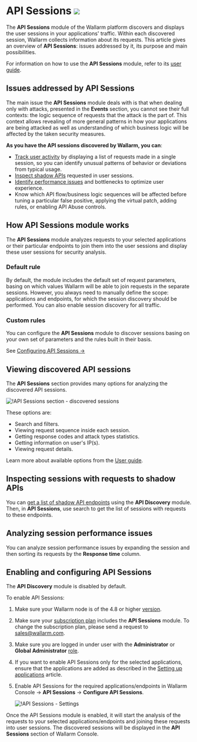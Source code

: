 # API Sessions <a href="../subscription-plans/#subscription-plans"><img src="../../images/api-security-tag.svg" style="border: none;"></a>

The **API Sessions** module of the Wallarm platform discovers and displays the user sessions in your applications' traffic. Within each discovered session, Wallarm collects information about its requests. This article gives an overview of **API Sessions**: issues addressed by it, its purpose and main possibilities.

For information on how to use the **API Sessions** module, refer to its [user guide](../user-guides/api-sessions.md).

## Issues addressed by API Sessions

The main issue the **API Sessions** module deals with is that when dealing only with attacks, presented in the **Events** section, you cannot see their full contexts: the logic sequence of requests that the attack is the part of. This context allows revealing of more general patterns in how your applications are being attacked as well as understanding of which business logic will be affected by the taken security measures.

**As you have the API sessions discovered by Wallarm, you can**:

* [Track user activity](#viewing-discovered-api-sessions) by displaying a list of requests made in a single session, so you can identify unusual patterns of behavior or deviations from typical usage.
* [Inspect shadow APIs](#inspecting-sessions-with-requests-to-shadow-apis) requested in user sessions.
* [Identify performance issues](#analyzing-session-performance-issues) and bottlenecks to optimize user experience.
* Know which API flow/business logic sequences will be affected before tuning a particular false positive, applying the virtual patch, adding rules, or enabling API Abuse controls.

## How API Sessions module works

The **API Sessions** module analyzes requests to your selected applications or their particular endpoints to join them into the user sessions and display these user sessions for security analysis.

### Default rule

By default, the module includes the default set of request parameters, basing on which values Wallarm will be able to join requests in the separate sessions. However, you always need to manually define the scope: applications and endpoints, for which the session discovery should be performed. You can also enable session discovery for all traffic.

### Custom rules

You can configure the **API Sessions** module to discover sessions basing on your own set of parameters and the rules built in their basis.

See [Configuring API Sessions →](../user-guides/api-sessions.md#configuring-api-sessions)

## Viewing discovered API sessions

The **API Sessions** section provides many options for analyzing the discovered API sessions.

![!API Sessions section - discovered sessions](../images/api-sessions/api-sessions.png)

These options are:

* Search and filters.
* Viewing request sequence inside each session.
* Getting response codes and attack types statistics.
* Getting information on user's IP(s).
* Viewing request details.

Learn more about available options from the [User guide](../user-guides/api-sessions.md).

## Inspecting sessions with requests to shadow APIs

You can [get a list of shadow API endpoints](../user-guides/api-discovery.md#displaying-shadow-api) using the **API Discovery** module. Then, in **API Sessions**, use search to get the list of sessions with requests to these endpoints.

## Analyzing session performance issues

You can analyze session performance issues by expanding the session and then sorting its requests by the **Response time** column.

## Enabling and configuring API Sessions

The **API Discovery** module is disabled by default.

To enable API Sessions:

1. Make sure your Wallarm node is of the 4.8 or higher [version](../updating-migrating/versioning-policy.md#version-list).
1. Make sure your [subscription plan](subscription-plans.md#subscription-plans) includes the **API Sessions** module. To change the subscription plan, please send a request to [sales@wallarm.com](mailto:sales@wallarm.com).
1. Make sure you are logged in under user with the **Administrator** or **Global Administrator** [role](../user-guides/settings/users.md#user-roles).
1. If you want to enable API Sessions only for the selected applications, ensure that the applications are added as described in the [Setting up applications](../user-guides/settings/applications.md) article.
1. Enable API Sessions for the required applications/endpoints in Wallarm Console → **API Sessions** → **Configure API Sessions**.

    ![!API Sessions - Settings](../images/api-sessions/api-sessions-settings.png)

Once the API Sessions module is enabled, it will start the analysis of the requests to your selected applications/endpoints and joining these requests into user sessions. The discovered sessions will be displayed in the **API Sessions** section of Wallarm Console.
